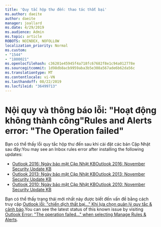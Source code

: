 ```yaml
---
title: 'Quy tắc hộp thư đến: thao tác thất bại'
ms.author: daeite
author: daeite
manager: joallard
ms.date: 4/29/2019
ms.audience: Admin
ms.topic: article
ROBOTS: NOINDEX, NOFOLLOW
localization_priority: Normal
ms.custom:
- "1544"
- "1800021"
ms.openlocfilehash: c36201e45945f4a718fc67682f8e1c94a012778e
ms.sourcegitcommit: 1d98db8acb9959aba3b5e308a567ade6b62da56c
ms.translationtype: MT
ms.contentlocale: vi-VN
ms.lasthandoff: 08/22/2019
ms.locfileid: "36499713"
---
```

# <a name="rules-and-alerts-error-the-operation-failed"></a><span data-ttu-id="1da9e-102">Nội quy và thông báo lỗi: "Hoạt động không thành công"</span><span class="sxs-lookup"><span data-stu-id="1da9e-102">Rules and Alerts error: "The Operation failed"</span></span>

<span data-ttu-id="1da9e-103">Bạn có thể thấy lỗi quy tắc hộp thư đến sau khi cài đặt các bản Cập Nhật sau đây:</span><span class="sxs-lookup"><span data-stu-id="1da9e-103">You may see an Inbox rules error after installing the following updates:</span></span>

- [<span data-ttu-id="1da9e-104">Outlook 2016: Ngày bảo mật Cập Nhật KB</span><span class="sxs-lookup"><span data-stu-id="1da9e-104">Outlook 2016: November Security Update KB</span></span>](https://support.microsoft.com/help/4461506)
- [<span data-ttu-id="1da9e-105">Outlook 2013: Ngày bảo mật Cập Nhật KB</span><span class="sxs-lookup"><span data-stu-id="1da9e-105">Outlook 2013: November Security Update KB</span></span>](https://support.microsoft.com/help/4461486)
- [<span data-ttu-id="1da9e-106">Outlook 2010: Ngày bảo mật Cập Nhật KB</span><span class="sxs-lookup"><span data-stu-id="1da9e-106">Outlook 2010: November Security Update KB</span></span>](https://support.microsoft.com/help/4461585)

<span data-ttu-id="1da9e-107">Bạn có thể thấy trạng thái mới nhất này được biết đến vấn đề bằng cách truy cập [Outlook lỗi: "chiến dịch thất bại..." Khi lựa chọn quản lý quy tắc & cảnh báo](https://support.office.com/article/Outlook-Error-The-operation-failed-when-selecting-Manage-Rules-Alerts-64b6ff77-98c2-4564-9cbf-25bd8e17fb8b%20).</span><span class="sxs-lookup"><span data-stu-id="1da9e-107">You can see the latest status of this known issue by visiting [Outlook Error: "The operation failed..." when selecting Manage Rules & Alerts](https://support.office.com/article/Outlook-Error-The-operation-failed-when-selecting-Manage-Rules-Alerts-64b6ff77-98c2-4564-9cbf-25bd8e17fb8b%20).</span></span>